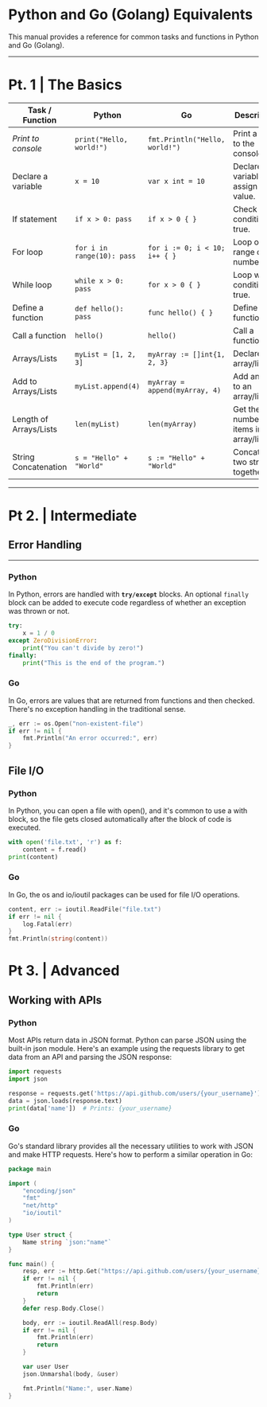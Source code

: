 # **Python and Go (Golang) Equivalents**

This manual provides a reference for common tasks and functions in Python and Go (Golang).

---

# **Pt. 1 | The Basics**

| Task / Function | Python | Go | Description |
|-----------------|--------|----|-------------|
| *Print to console* | `print("Hello, world!")` | `fmt.Println("Hello, world!")` | Print a string to the console. |
| Declare a variable | `x = 10` | `var x int = 10` | Declare a variable and assign it a value. |
| If statement | `if x > 0: pass` | `if x > 0 { }` | Check if a condition is true. |
| For loop | `for i in range(10): pass` | `for i := 0; i < 10; i++ { }` | Loop over a range of numbers. |
| While loop | `while x > 0: pass` | `for x > 0 { }` | Loop while a condition is true. |
| Define a function | `def hello(): pass` | `func hello() { }` | Define a function. |
| Call a function | `hello()` | `hello()` | Call a function. |
| Arrays/Lists | `myList = [1, 2, 3]` | `myArray := []int{1, 2, 3}` | Declare an array/list. |
| Add to Arrays/Lists | `myList.append(4)` | `myArray = append(myArray, 4)` | Add an item to an array/list. |
| Length of Arrays/Lists | `len(myList)` | `len(myArray)` | Get the number of items in an array/list. |
| String Concatenation | `s = "Hello" + "World"` | `s := "Hello" + "World"` | Concatenate two strings together. |

---

# **Pt 2. | Intermediate**

## **Error Handling**
---
### **Python**
In Python, errors are handled with **`try/except`** blocks. An optional `finally` block can be added to execute code regardless of whether an exception was thrown or not.

```python
try:
    x = 1 / 0
except ZeroDivisionError:
    print("You can't divide by zero!")
finally:
    print("This is the end of the program.")
```

### Go
In Go, errors are values that are returned from functions and then checked. There's no exception handling in the traditional sense.

```go
_, err := os.Open("non-existent-file")
if err != nil {
    fmt.Println("An error occurred:", err)
}
```

## File I/O
### Python
In Python, you can open a file with open(), and it's common to use a with block, so the file gets closed automatically after the block of code is executed.

```python
with open('file.txt', 'r') as f:
    content = f.read()
print(content)
```

### Go
In Go, the os and io/ioutil packages can be used for file I/O operations.

```go
content, err := ioutil.ReadFile("file.txt")
if err != nil {
    log.Fatal(err)
}
fmt.Println(string(content))
```

# Pt 3. | Advanced
## Working with APIs
### Python
Most APIs return data in JSON format. Python can parse JSON using the built-in json module. Here's an example using the requests library to get data from an API and parsing the JSON response:

```python
import requests
import json

response = requests.get('https://api.github.com/users/{your_username}')
data = json.loads(response.text)
print(data['name'])  # Prints: {your_username}
```

### Go
Go's standard library provides all the necessary utilities to work with JSON and make HTTP requests. Here's how to perform a similar operation in Go:

```go
package main

import (
	"encoding/json"
	"fmt"
	"net/http"
	"io/ioutil"
)

type User struct {
	Name string `json:"name"`
}

func main() {
	resp, err := http.Get("https://api.github.com/users/{your_username}")
	if err != nil {
		fmt.Println(err)
		return
	}
	defer resp.Body.Close()

	body, err := ioutil.ReadAll(resp.Body)
	if err != nil {
		fmt.Println(err)
		return
	}

	var user User
	json.Unmarshal(body, &user)

	fmt.Println("Name:", user.Name)
}
```
